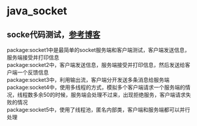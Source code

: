 # java_socket
## socke代码测试，[参考博客](https://www.cnblogs.com/yiwangzhibujian/p/7107785.html#q1)

package:socket1中是最简单的socket服务端和客户端测试，客户端发送信息，服务端接受并打印信息  
package:socket2中，客户端发送信息，服务端接受并打印信息，然后发送给客户端一个反馈信息  
package:socket3中，利用输出流，客户端分开发送多条消息给服务端  
package:socket4中，使用多线程的方式，模拟多个客户端请求一个服务端的情况，线程数多余50的时候，服务端会处理不过来，出现拒绝服务，客户端请求失败的情况  
package:socket5中，使用了线程池，匿名内部类，客户端和服务端都可以并行处理

